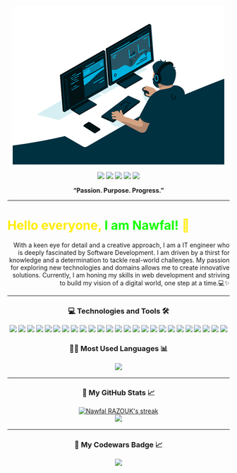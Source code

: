 <p align="center">
  <img src="./assets/giphy.gif" />
</p>

<p align="center">
  <a href="https://www.linkedin.com/in/nawfal-razouk/" target="blank"
    ><img
      src="https://img.shields.io/static/v1?label=&labelColor=09344D&message=LINKEDIN&color=09344D&style=for-the-badge&logo=linkedin"
  /></a>
  <a href="https://twitter.com/RAZOUKNawfal7" target="blank"
    ><img
      src="https://img.shields.io/static/v1?label=&labelColor=09344D&message=TWITTER&color=09344D&style=for-the-badge&logo=twitter&logoColor=white"
  /></a>
  <a href="https://www.frontendmentor.io/profile/NawfalRAZOUK7" target="blank"
    ><img
      src="https://img.shields.io/static/v1?label=&labelColor=09344D&message=FRONTEND MENTOR&color=09344D&style=for-the-badge&logo=frontend mentor&logoColor=white"
  /></a>
  <a href="https://chatbot-razouk.vercel.app/" target="blank"
    ><img
      src="https://img.shields.io/static/v1?label=&labelColor=09344D&message=CHAT BOT&color=09344D&style=for-the-badge&logo=chatbot&logoColor=white"
  /></a>
  <a href="https://www.nawfalrazouk.live/" target="blank"
    ><img
      src="https://img.shields.io/static/v1?label=&labelColor=09344D&message=PortFolio&color=09344D&style=for-the-badge&logo=wwe&logoColor=white"
  /></a>
</p>

<p align="center">
  <strong>“Passion. Purpose. Progress.”</strong>
</p>

---

### <h1 style="color:#FFED00">Hello everyone, <span  style="color:#16FF00">I am Nawfal!</span> 👋</h1>

<p align="right">
  With a keen eye for detail and a creative approach, I am a IT engineer who is deeply fascinated by Software Development. I am driven by a thirst for knowledge and a determination to tackle real-world challenges. My passion for exploring new technologies and domains allows me to create innovative solutions. Currently, I am honing my skills in web development and striving to build my vision of a digital world, one step at a time.💻✨
</p>

---

<h3 align="center">💻 Technologies and Tools 🛠️</h3>
<p align="center">
  <img
    src="https://img.shields.io/static/v1?label=&labelColor=09344D&message=HTML5&color=09344D&style=flat&logo=html5"
  />
  <img
    src="https://img.shields.io/static/v1?label=&labelColor=09344D&message=CSS3&color=09344D&logoColor=blue&style=flat&logo=css3"
  />
  <img
    src="https://img.shields.io/static/v1?label=&labelColor=09344D&message=SASS&color=09344D&style=flat&logo=sass"
  />
  <img
    src="https://img.shields.io/static/v1?label=&labelColor=09344D&message=JAVASCRIPT&color=09344D&style=flat&logo=javascript"
  />
  <img
    src="https://img.shields.io/static/v1?label=&labelColor=09344D&message=MONGO-DB&color=09344D&style=flat&logo=mongodb"
  />
  <img
    src="https://img.shields.io/static/v1?label=&labelColor=09344D&message=EXPRESS.JS&color=09344D&style=flat&logo=express"
  />
  <img
    src="https://img.shields.io/static/v1?label=&labelColor=09344D&message=REACT.JS&color=09344D&style=flat&logo=react"
  />
  <img
    src="https://img.shields.io/static/v1?label=&labelColor=09344D&message=NODE.JS&color=09344D&style=flat&logo=node.js"
  />
  <img
    src="https://img.shields.io/static/v1?label=&labelColor=09344D&message=POSTGRESQL&color=09344D&style=flat&logo=postgresql"
  />
  <img
    src="https://img.shields.io/static/v1?label=&labelColor=09344D&message=VUE.JS&color=09344D&style=flat&logo=vue.js"
  />
  <img
    src="https://img.shields.io/static/v1?label=&labelColor=09344D&message=FIREBASE&color=09344D&style=flat&logo=firebase"
  />
  <img
    src="https://custom-icon-badges.demolab.com/static/v1?label=&labelColor=09344D&message=JAVA&color=09344D&logoColor=white&style=flat&logo=java"
  />
  <img
    src="https://custom-icon-badges.demolab.com/static/v1?label=&labelColor=09344D&message=SQL&color=09344D&logoColor=white&style=flat&logo=database"
  />
  <img
    src="https://img.shields.io/static/v1?label=&labelColor=09344D&message=MYSQL&color=09344D&logoColor=gold&style=flat&logo=mysql"
  />
  <img
    src="https://img.shields.io/static/v1?label=&labelColor=09344D&message=SQLITE&color=09344D&style=flat&logo=sqlite"
  />
  <img
    src="https://img.shields.io/static/v1?label=&labelColor=09344D&message=ANDROID STUDIO&color=09344D&style=flat&logo=android studio"
  />
  <img
    src="https://img.shields.io/static/v1?label=&labelColor=09344D&message=NETBEANS&color=09344D&style=flat&logo=apache netbeans ide"
  />
  <img
    src="https://img.shields.io/static/v1?label=&labelColor=09344D&message=ECLIPSE&color=09344D&style=flat&logo=eclipse ide"
  />
  <img
    src="https://img.shields.io/static/v1?label=&labelColor=09344D&message=VS CODE&color=09344D&logoColor=blue&style=flat&logo=visual studio code"
  />
  <img
    src="https://img.shields.io/static/v1?label=&labelColor=09344D&message=GIT&color=09344D&style=flat&logo=git"
  />
  <img
    src="https://img.shields.io/static/v1?label=&labelColor=09344D&message=GITHUB&color=09344D&style=flat&logo=github"
  />
  <img
    src="https://img.shields.io/static/v1?label=&labelColor=09344D&message=GITHUB PAGES&color=09344D&style=flat&logo=github pages"
  />
  <img
    src="https://img.shields.io/static/v1?label=&labelColor=09344D&message=BASH&color=09344D&logoColor=white&style=flat&logo=gnu bash"
  />
  <img
    src="https://img.shields.io/static/v1?label=&labelColor=09344D&message=LINUX&color=09344D&style=flat&logo=linux"
  />
  <img
    src="https://img.shields.io/static/v1?label=&labelColor=09344D&message=ADOBE&color=09344D&style=flat&logo=adobe&logoColor=ff0000"
  />
</p>

<h3 align="center">👨‍💻 Most Used Languages 📊</h3>

<p align="center">
  <a href="https://www.nawfalrazouk.live/" target="blank"
    ><img
      src="https://github-readme-stats.vercel.app/api/top-langs/?username=NawfalRAZOUK7&layout=compact&theme=tokyonight"
  /></a>
</p>

---

<h3 align="center">🚀 My GitHub Stats 📈</h3>

<!-- GitHub Readme Streak Stats - https://github.com/DenverCoder1/github-readme-streak-stats -->
<p align="center">
  <a href="https://github.com/DenverCoder1/github-readme-streak-stats">
    <img
      title="🔥 Get streak stats for your profile at git.io/streak-stats"
      alt="Nawfal RAZOUK's streak"
      src="https://streak-stats.demolab.com/?user=NawfalRAZOUK7&theme=prussian&background=09344D&fire=white&ring=white&sideNums=white&sideLabels=white&dates=667BCD&hide_border=true"
    />
  </a>
  <br />
  <a href="https://commits.top/philippines_private.html">
    <img
      src="https://img.shields.io/static/v1?label=MOST ACTIVE GITHUB USERS IN PH&labelColor=09344D&message=Top 1%&color=B1361E&style=for-the-badge&logo=github&logoColor=white"
    />
  </a>
</p>

---

<h3 align="center">🚀 My Codewars Badge 📈</h3>
<p align="center">
  <a href="https://www.codewars.com/users/NawfalRAZOUK7">
    <img
      src="https://www.codewars.com/users/NawfalRAZOUK7/badges/large"
    />
  </a>
</p>
